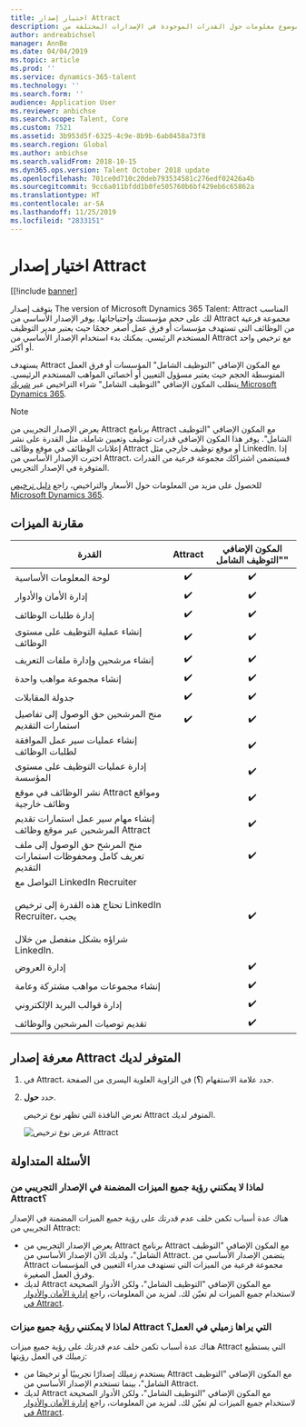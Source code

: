 ```yaml
---
title: اختيار إصدار Attract
description: يوفر هذا الموضوع معلومات حول القدرات الموجودة في الإصدارات المختلفة من Microsoft Dynamics 365 Talent - Attract.
author: andreabichsel
manager: AnnBe
ms.date: 04/04/2019
ms.topic: article
ms.prod: ''
ms.service: dynamics-365-talent
ms.technology: ''
ms.search.form: ''
audience: Application User
ms.reviewer: anbichse
ms.search.scope: Talent, Core
ms.custom: 7521
ms.assetid: 3b953d5f-6325-4c9e-8b9b-6ab0458a73f8
ms.search.region: Global
ms.author: anbichse
ms.search.validFrom: 2018-10-15
ms.dyn365.ops.version: Talent October 2018 update
ms.openlocfilehash: 701ce0d710c20deb793534581c276edf02426a4b
ms.sourcegitcommit: 9cc6a011bfdd1b0fe505760b6bf429eb6c65862a
ms.translationtype: HT
ms.contentlocale: ar-SA
ms.lasthandoff: 11/25/2019
ms.locfileid: "2833151"
---
```

# <a name="choose-a-version-of-attract"></a>اختيار إصدار Attract

[[!include [banner](includes/banner.md)]

يتوقف إصدار The version of Microsoft Dynamics 365 Talent: Attract المناسب لك على حجم مؤسستك واحتياجاتها. يوفر الإصدار الأساسي من Attract مجموعة فرعية من الوظائف التي تستهدف مؤسسات أو فرق عمل أصغر حجمًا حيث يعتبر مدير التوظيف المستخدم الرئيسي. يمكنك بدء استخدام الإصدار الأساسي من Attract مع ترخيص واحد أو أكثر.

يستهدف Attract مع المكون الإضافي "التوظيف الشامل" المؤسسات أو فرق العمل المتوسطة الحجم حيث يعتبر مسؤول التعيين أو أخصائي المواهب المستخدم الرئيسي. يتطلب المكون الإضافي "التوظيف الشامل" شراء التراخيص عبر [شريك Microsoft Dynamics 365](https://dynamics.microsoft.com/partners/find-a-partner/).

> [!NOTE]
> يعرض الإصدار التجريبي من Attract برنامج Attract مع المكون الإضافي "التوظيف الشامل". يوفر هذا المكون الإضافي قدرات توظيف وتعيين شاملة، مثل القدرة على نشر إعلانات الوظائف في موقع وظائف Attract أو موقع توظيف خارجي مثل LinkedIn. إذا اخترت الإصدار الأساسي من Attract، فسيتضمن اشتراكك مجموعة فرعية من القدرات المتوفرة في الإصدار التجريبي.

للحصول على مزيد من المعلومات حول الأسعار والتراخيص، راجع [دليل ترخيص Microsoft Dynamics 365](https://go.microsoft.com/fwlink/?LinkId=866544).

## <a name="feature-comparison"></a>مقارنة الميزات

| القدرة | Attract | المكون الإضافي "التوظيف الشامل" |
| ---------- | :-----------: | :-------------------: |
| لوحة المعلومات الأساسية | :heavy_check_mark: | :heavy_check_mark: |
| إدارة الأمان والأدوار | :heavy_check_mark: | :heavy_check_mark: |
| إدارة طلبات الوظائف | :heavy_check_mark: | :heavy_check_mark: |
| إنشاء عملية التوظيف على مستوى الوظائف | :heavy_check_mark: | :heavy_check_mark: |
| إنشاء مرشحين وإدارة ملفات التعريف | :heavy_check_mark: | :heavy_check_mark: |
| إنشاء مجموعة مواهب واحدة‬ | :heavy_check_mark: | :heavy_check_mark: |
| جدولة المقابلات | :heavy_check_mark: | :heavy_check_mark: |
| منح المرشحين حق الوصول إلى تفاصيل استمارات التقديم | :heavy_check_mark: | :heavy_check_mark: |
| إنشاء عمليات سير عمل الموافقة لطلبات الوظائف | | :heavy_check_mark: |
| إدارة عمليات التوظيف على مستوى المؤسسة | | :heavy_check_mark: |
| نشر الوظائف في موقع Attract ومواقع وظائف خارجية | | :heavy_check_mark: |
| إنشاء مهام سير عمل استمارات تقديم المرشحين عبر موقع وظائف Attract | | :heavy_check_mark: |
| منح المرشح حق الوصول إلى ملف تعريف كامل ومحفوظات استمارات التقديم | | :heavy_check_mark: |
| التواصل مع LinkedIn Recruiter<br></br>تحتاج هذه القدرة إلى ترخيص LinkedIn Recruiter، يجب <br></br> شراؤه بشكل منفصل من خلال LinkedIn.</blockquote> | | :heavy_check_mark: |
| إدارة العروض | | :heavy_check_mark: |
| إنشاء مجموعات مواهب مشتركة وعامة | | :heavy_check_mark: |
| إدارة قوالب البريد الإلكتروني | | :heavy_check_mark: |
| تقديم توصيات المرشحين والوظائف | | :heavy_check_mark: |

## <a name="find-out-which-version-of-attract-you-have"></a>معرفة إصدار Attract المتوفر لديك

1. في Attract، حدد علامة الاستفهام (**؟**) في الزاوية العلوية اليسرى من الصفحة.
2. حدد **حول**.

    تعرض النافذة التي تظهر نوع ترخيص Attract المتوفر لديك.

    ![عرض نوع ترخيص Attract](media/attract-license-types.png)

## <a name="frequently-asked-questions"></a>الأسئلة المتداولة

### <a name="why-dont-i-see-all-the-features-that-were-included-in-the-attract-trial"></a>لماذا لا يمكنني رؤية جميع الميزات المضمنة في الإصدار التجريبي من Attract؟

هناك عدة أسباب تكمن خلف عدم قدرتك على رؤية جميع الميزات المضمنة في الإصدار التجريبي من Attract:

- يعرض الإصدار التجريبي من Attract برنامج Attract مع المكون الإضافي "التوظيف الشامل"، ولديك الآن الإصدار الأساسي من Attract. يتضمن الإصدار الأساسي من Attract مجموعة فرعية من الميزات التي تستهدف مدراء التعيين في المؤسسات وفرق العمل الصغيرة.
- لديك Attract مع المكون الإضافي "التوظيف الشامل"، ولكن الأدوار الصحيحة لاستخدام جميع الميزات لم تعيّن لك. لمزيد من المعلومات، راجع [إدارة الأمان والأدوار في Attract‬](security-attract.md).

### <a name="why-dont-i-see-all-the-attract-features-that-my-coworker-sees"></a>لماذا لا يمكنني رؤية جميع ميزات Attract التي يراها زميلي في العمل؟

هناك عدة أسباب تكمن خلف عدم قدرتك على رؤية جميع ميزات Attract التي يستطيع زميلك في العمل رؤيتها:

- يستخدم زميلك إصدارًا تجريبيًا أو ترخيصًا من Attract مع المكون الإضافي "التوظيف الشامل"، بينما تستخدم الإصدار الأساسي من Attract.
- لديك Attract مع المكون الإضافي "التوظيف الشامل"، ولكن الأدوار الصحيحة لاستخدام جميع الميزات لم تعيّن لك. لمزيد من المعلومات، راجع [إدارة الأمان والأدوار في Attract‬](security-attract.md).
